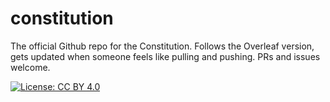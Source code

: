 # constitution

The official Github repo for the Constitution. Follows the Overleaf version, gets updated when someone feels like pulling and pushing. PRs and issues welcome.

[![License: CC BY 4.0](https://licensebuttons.net/l/by/4.0/80x15.png)](https://creativecommons.org/licenses/by/4.0/)
